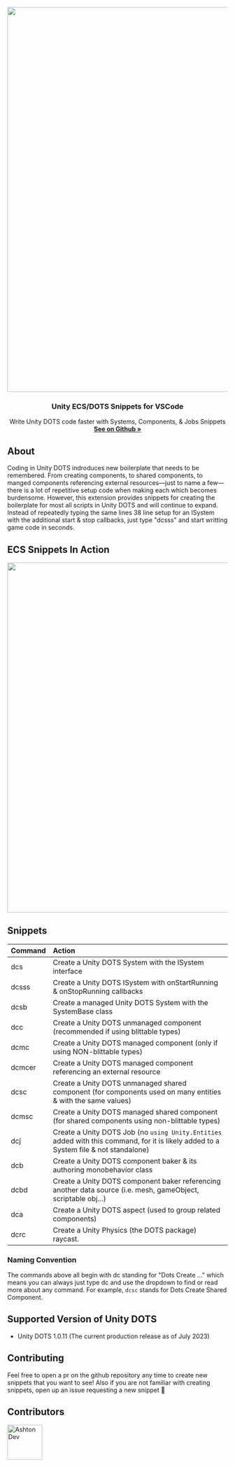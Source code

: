 <p align="center">
<img width="880" src="https://github.com/ashtonland/unity-ecs-snippets/assets/65512990/944e48ba-dcfb-4786-9a86-af2e937c5d3c" />
</p>

<div align="center">
	<h3 align="center">Unity ECS/DOTS Snippets for VSCode</h3>
	<p align="center">
    Write Unity DOTS code faster with Systems, Components, & Jobs Snippets
    <br />
    <a href="https://github.com/ashtonland/unity-ecs-snippets"><strong>See on Github »</strong></a>
   	<br />
  </p>
</div>

## About
Coding in Unity DOTS indroduces new boilerplate that needs to be remembered. From creating components, to shared components, to manged components referencing external resources—just to name a few—there is a lot of repetitive setup code when making each which becomes burdensome. However, this extension provides snippets for creating the boilerplate for most all scripts in Unity DOTS and will continue to expand. Instead of repeatedly typing the same lines 38 line setup for an ISystem with the additional start & stop callbacks, just type "dcsss" and start writting game code in seconds.

## ECS Snippets In Action
<p align="center">
<img width="800" src="https://github.com/ashtonland/unity-ecs-snippets/assets/65512990/664a39c7-59d1-425a-a48b-9f89a82b3f5d" />
</p>

## Snippets
| Command             |      Action      |
| :------------------- | :------------------- |
| dcs       |      Create a Unity DOTS System with the ISystem interface       |
| dcsss |     Create a Unity DOTS ISystem with onStartRunning & onStopRunning callbacks      |
| dcsb |     Create a managed Unity DOTS System with the SystemBase class      |
| dcc |     Create a Unity DOTS unmanaged component (recommended if using blittable types)      |
| dcmc |     Create a Unity DOTS managed component (only if using NON-blittable types)      |
| dcmcer |     Create a Unity DOTS managed component referencing an external resource      |
| dcsc |     Create a Unity DOTS unmanaged shared component (for components used on many entities & with the same values)      |
| dcmsc |     Create a Unity DOTS managed shared component (for shared components using non-blittable types)      |
| dcj |     Create a Unity DOTS Job (no `using Unity.Entities` added with this command, for it is likely added to a System file & not standalone)      |
| dcb       |      Create a Unity DOTS component baker & its authoring monobehavior class       |
| dcbd       |      Create a Unity DOTS component baker referencing another data source (i.e. mesh, gameObject, scriptable obj...)       |
| dca       |      Create a Unity DOTS aspect (used to group related components)       |
| dcrc       |      Create a Unity Physics (the DOTS package) raycast.      |

### Naming Convention
The commands above all begin with dc standing for "Dots Create ..." which means you can always just type dc and use the dropdown to find or read more about any command. For example, `dcsc` stands for Dots Create Shared Component.

## Supported Version of Unity DOTS
- Unity DOTS 1.0.11 (The current production release as of July 2023)

## Contributing
Feel free to open a pr on the github repository any time to create new snippets that you want to see! Also if you are not familiar with creating snippets, open up an issue requesting a new snippet 🤝

## Contributors
<a href="https://github.com/ashtonland">
  <img alt="Ashton Dev" src="https://avatars.githubusercontent.com/u/65512990?v=4" width="80" />
</a> 

